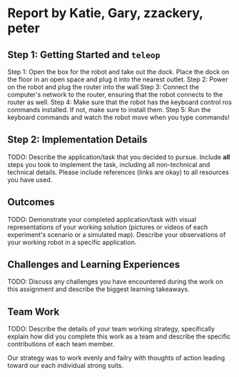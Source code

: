# Report by Katie, Gary, zzackery, peter

## Step 1: Getting Started and `teleop`

Step 1: Open the box for the robot and take out the dock. Place the dock on the floor in an open space and plug it into the nearest outlet.
Step 2: Power on the robot and plug the router into the wall
Step 3: Connect the computer's network to the router, ensuring that the robot connects to the router as well.
Step 4: Make sure that the robot has the keyboard control ros commands installed. If not, make sure to install them.
Step 5: Run the keyboard commands and watch the robot move when you type commands!


## Step 2: Implementation Details

TODO: Describe the application/task that you decided to pursue. Include **all** steps you took to implement the task, including all non-technical and technical details. Please include references (links are okay) to all resources you have used.

## Outcomes

TODO: Demonstrate your completed application/task with visual representations of your working solution (pictures or videos of each experiment's scenario or a simulated map). Describe your observations of your working robot in a specific application.

## Challenges and Learning Experiences

TODO: Discuss any challenges you have encountered during the work on this assignment and describe the biggest learning takeaways.

## Team Work

TODO: Describe the details of your team working strategy, specifically explain how did you complete this work as a team and describe the specific contributions of each team member.

Our strategy was to work evenly and failry with thoughts of action leading toward our each individual strong suits.
